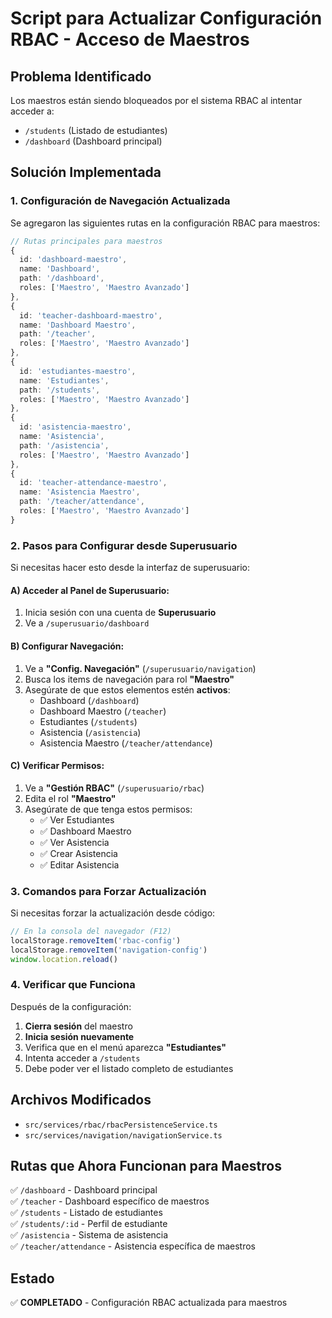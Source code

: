 # Script para Actualizar Configuración RBAC - Acceso de Maestros

## Problema Identificado
Los maestros están siendo bloqueados por el sistema RBAC al intentar acceder a:
- `/students` (Listado de estudiantes)
- `/dashboard` (Dashboard principal)

## Solución Implementada

### 1. Configuración de Navegación Actualizada

Se agregaron las siguientes rutas en la configuración RBAC para maestros:

```typescript
// Rutas principales para maestros
{
  id: 'dashboard-maestro',
  name: 'Dashboard',
  path: '/dashboard',
  roles: ['Maestro', 'Maestro Avanzado']
},
{
  id: 'teacher-dashboard-maestro', 
  name: 'Dashboard Maestro',
  path: '/teacher',
  roles: ['Maestro', 'Maestro Avanzado']
},
{
  id: 'estudiantes-maestro',
  name: 'Estudiantes', 
  path: '/students',
  roles: ['Maestro', 'Maestro Avanzado']
},
{
  id: 'asistencia-maestro',
  name: 'Asistencia',
  path: '/asistencia', 
  roles: ['Maestro', 'Maestro Avanzado']
},
{
  id: 'teacher-attendance-maestro',
  name: 'Asistencia Maestro',
  path: '/teacher/attendance',
  roles: ['Maestro', 'Maestro Avanzado']
}
```

### 2. Pasos para Configurar desde Superusuario

Si necesitas hacer esto desde la interfaz de superusuario:

#### A) Acceder al Panel de Superusuario:
1. Inicia sesión con una cuenta de **Superusuario**
2. Ve a `/superusuario/dashboard`

#### B) Configurar Navegación:
1. Ve a **"Config. Navegación"** (`/superusuario/navigation`)
2. Busca los items de navegación para rol **"Maestro"**
3. Asegúrate de que estos elementos estén **activos**:
   - Dashboard (`/dashboard`)
   - Dashboard Maestro (`/teacher`)
   - Estudiantes (`/students`)
   - Asistencia (`/asistencia`)
   - Asistencia Maestro (`/teacher/attendance`)

#### C) Verificar Permisos:
1. Ve a **"Gestión RBAC"** (`/superusuario/rbac`)
2. Edita el rol **"Maestro"**
3. Asegúrate de que tenga estos permisos:
   - ✅ Ver Estudiantes
   - ✅ Dashboard Maestro
   - ✅ Ver Asistencia
   - ✅ Crear Asistencia
   - ✅ Editar Asistencia

### 3. Comandos para Forzar Actualización

Si necesitas forzar la actualización desde código:

```javascript
// En la consola del navegador (F12)
localStorage.removeItem('rbac-config')
localStorage.removeItem('navigation-config')
window.location.reload()
```

### 4. Verificar que Funciona

Después de la configuración:

1. **Cierra sesión** del maestro
2. **Inicia sesión nuevamente**
3. Verifica que en el menú aparezca **"Estudiantes"**
4. Intenta acceder a `/students`
5. Debe poder ver el listado completo de estudiantes

## Archivos Modificados

- `src/services/rbac/rbacPersistenceService.ts`
- `src/services/navigation/navigationService.ts`

## Rutas que Ahora Funcionan para Maestros

✅ `/dashboard` - Dashboard principal  
✅ `/teacher` - Dashboard específico de maestros  
✅ `/students` - Listado de estudiantes  
✅ `/students/:id` - Perfil de estudiante  
✅ `/asistencia` - Sistema de asistencia  
✅ `/teacher/attendance` - Asistencia específica de maestros  

## Estado
✅ **COMPLETADO** - Configuración RBAC actualizada para maestros
